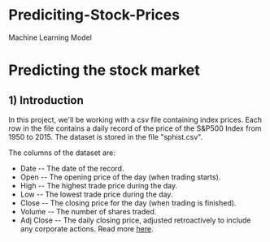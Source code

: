 # Prediciting-Stock-Prices
Machine Learning Model 

# Predicting the stock market

## 1) Introduction

In this project, we'll be working with a csv file containing index prices. Each row in the file contains a daily record of the price of the S&P500 Index from 1950 to 2015. The dataset is stored in the file "sphist.csv".

The columns of the dataset are:

- Date -- The date of the record.
- Open -- The opening price of the day (when trading starts).
- High -- The highest trade price during the day.
- Low -- The lowest trade price during the day.
- Close -- The closing price for the day (when trading is finished).
- Volume -- The number of shares traded.
- Adj Close -- The daily closing price, adjusted retroactively to include any corporate actions. Read more [here](https://www.investopedia.com/terms/a/adjusted_closing_price.asp).
